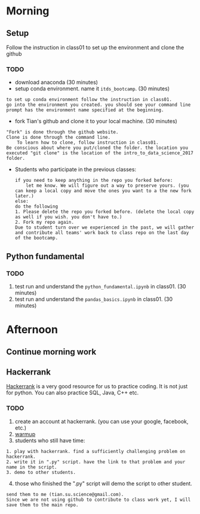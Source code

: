 # Morning
## Setup 

Follow the instruction in class01 to set up the environment and clone the github

### TODO

* download anaconda (30 minutes)
* setup conda environment. name it `itds_bootcamp`. (30 minutes)


```
to set up conda environment follow the instruction in class01.
go into the environment you created. you should see your command line prompt has the environment name specified at the beginning.
```

* fork Tian's github and clone it to your local machine. (30 minutes) 


```
"Fork" is done through the github website. 
Clone is done through the command line. 
	To learn how to clone, follow instruction in class01.
Be conscious about where you put/cloned the folder. the location you executed "git clone" is the location of the intro_to_data_science_2017 folder.
```

* Students who participate in the previous classes:
	
	```
	if you need to keep anything in the repo you forked before:
		let me know. We will figure out a way to preserve yours. (you can keep a local copy and move the ones you want to a the new fork later.)
	else:
	do the following
	1. Please delete the repo you forked before. (delete the local copy as well if you wish. you don't have to.)
	2. Fork my repo again. 
	Due to student turn over we experienced in the past, we will gather and contribute all teams' work back to class repo on the last day of the bootcamp.
	```

## Python fundamental

### TODO

1. test run and understand the `python_fundamental.ipynb` in class01. (30 minutes)
2. test run and understand the `pandas_basics.ipynb` in class01. (30 minutes)

# Afternoon
## Continue morning work
## Hackerrank
[Hackerrank](https://www.hackerrank.com) is a very good resource for us to practice coding. It is not just for python. You can also practice SQL, Java, C++ etc. 

### TODO
1. create an account at hackerrank. (you can use your google, facebook, etc.)
2. [warmup](https://www.hackerrank.com/domains/algorithms/warmup)
3. students who still have time:

```
1. play with hackerrank. find a sufficiently challenging problem on hackerrank.
2. write it in ".py" script. have the link to that problem and your name in the script. 
3. demo to other students.
```

4. those who finished the ".py" script will demo the script to other student.

```
send them to me (tian.su.science@gmail.com).
Since we are not using github to contribute to class work yet, I will save them to the main repo. 
```
 






